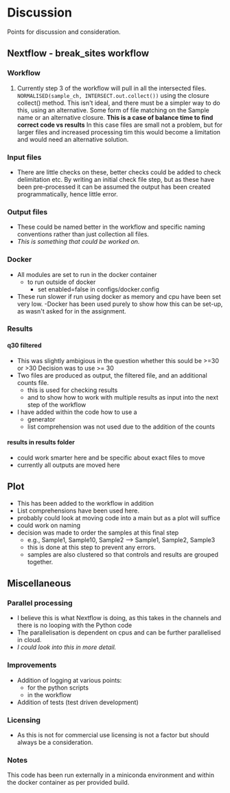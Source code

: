 # Discussion
Points for discussion and consideration.

## Nextflow - break_sites workflow
### Workflow
1. Currently step 3 of the workflow will pull in all the intersected files.
`NORMALISED(sample_ch, INTERSECT.out.collect())` using the closure collect() method.
This isn't ideal, and there must be a simpler way to do this, using an alternative.
Some form of file matching on the Sample name or an alternative closure.
__This is a case of balance time to find correct code vs results__
In this case files are small not a problem, but for larger files and increased processing tim 
this would become a limitation and would need an alternative solution.

### Input files
- There are little checks on these, better checks could be added to check delimitation etc.
  By writing an initial check file step, but as these have been pre-processed it can be assumed the output has been created programmatically, hence little error.
### Output files
- These could be named better in the workflow and specific naming conventions rather than just collection all files.
- _This is something that could be worked on._
### Docker
- All modules are set to run in the docker container
  - to run outside of docker 
    - set enabled=false in configs/docker.config
- These run slower if run using docker as memory and cpu have been set very low.
-Docker has been used purely to show how this can be set-up, as wasn't asked for in the assignment.

### Results
#### q30 filtered
- This was slightly ambigious in the question whether this sould be >=30 or >30
  Decision was to use >= 30
- Two files are produced as output, the filtered file, and an additional counts file.
  - this is used for checking results
  - and to show how to work with multiple results as input into the next step of the workflow
- I have added within the code how to use a 
  - generator
  - list comprehension was not used due to the addition of the counts
#### results in results folder
- could work smarter here and be specific about exact files to move
- currently all outputs are moved here

## Plot
- This has been added to the workflow in addition
- List comprehensions have been used here.
- probably could look at moving code into a main but as a plot will suffice
- could work on naming
- decision was made to order the samples at this final step
  - e.g., Sample1, Sample10, Sample2 --> Sample1, Sample2, Sample3
  - this is done at this step to prevent any errors.
  - samples are also clustered so that controls and results are grouped together. 
## Miscellaneous
### Parallel processing
- I believe this is what Nextflow is doing, as this takes in the channels and there is no looping with the Python code
- The parallelisation is dependent on cpus and can be further parallelised in cloud. 
- _I could look into this in more detail._
### Improvements
- Addition of logging at various points:
  - for the python scripts
  - in the workflow
- Addition of tests (test driven development)
### Licensing
- As this is not for commercial use licensing is not a factor but should always be a consideration.
### Notes
This code has been run externally in a miniconda environment 
and within the docker container as per provided build.



